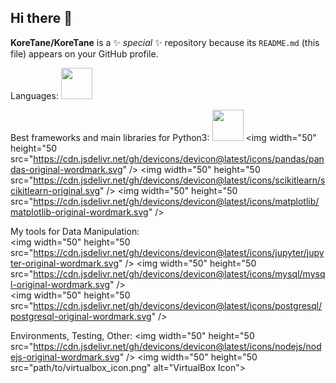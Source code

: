 ## Hi there 👋

**KoreTane/KoreTane** is a ✨ _special_ ✨ repository because its `README.md` (this file) appears on your GitHub profile.


Languages:
<img width='50' height='50'  src="https://cdn.jsdelivr.net/gh/devicons/devicon@latest/icons/python/python-original-wordmark.svg" />

Best frameworks and main libraries for Python3:
<img width='50' height='50' src="https://cdn.jsdelivr.net/gh/devicons/devicon@latest/icons/numpy/numpy-original-wordmark.svg" />
<img width="50" height="50 src="https://cdn.jsdelivr.net/gh/devicons/devicon@latest/icons/pandas/pandas-original-wordmark.svg" />
<img width="50" height="50 src="https://cdn.jsdelivr.net/gh/devicons/devicon@latest/icons/scikitlearn/scikitlearn-original.svg" />
<img width="50" height="50 src="https://cdn.jsdelivr.net/gh/devicons/devicon@latest/icons/matplotlib/matplotlib-original-wordmark.svg" />
          
My tools for Data Manipulation:     
<img width="50" height="50 src="https://cdn.jsdelivr.net/gh/devicons/devicon@latest/icons/jupyter/jupyter-original-wordmark.svg" />
<img width="50" height="50 src="https://cdn.jsdelivr.net/gh/devicons/devicon@latest/icons/mysql/mysql-original-wordmark.svg" />                 
<img width="50" height="50 src="https://cdn.jsdelivr.net/gh/devicons/devicon@latest/icons/postgresql/postgresql-original-wordmark.svg" />

Environments, Testing, Other:
<img width="50" height="50 src="https://cdn.jsdelivr.net/gh/devicons/devicon@latest/icons/nodejs/nodejs-original-wordmark.svg" />
<img width="50" height="50 src="path/to/virtualbox_icon.png" alt="VirtualBox Icon">





